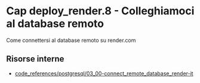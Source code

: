 # <a name="top"></a> Cap deploy_render.8 - Colleghiamoci al database remoto

Come connettersi al database remoto su render.com


## Risorse interne

- [code_references/postgresql/03_00-connect_remote_database_render-it]()